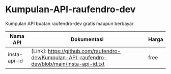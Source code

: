 # Kumpulan-API-raufendro-dev
Kumpulan API buatan raufendro-dev gratis maupun berbayar

| Nama API | Dokumentasi  | Harga  |
| ------- | --- | --- |
| insta-api-id | [Link]: https://github.com/raufendro-dev/Kumpulan-API-raufendro-dev/blob/main/insta-api-id.txt | free |
